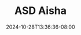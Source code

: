 --- 
title: "ASD  Aisha"
description: "nonton bokeh ASD  Aisha  tele   terbaru"
date: 2024-10-28T13:36:36-08:00
file_code: "s8yjqq91liba"
draft: false
cover: "k9c105ect9onek7v.jpg"
tags: ["ASD", "Aisha", "bokep-indo", "bokep-viral", "bokep-ig"]
length: 2401
fld_id: "1398184"
foldername: "ASD 2 x"
categories: ["ASD 2 x"]
views: 1
---